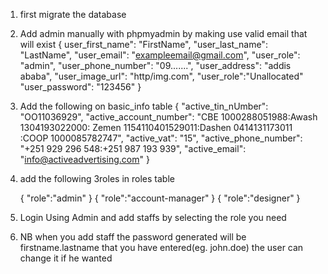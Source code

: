 1. first migrate the database
    <!-- correct the .env variable and replace the the email and password with yours to get the "forgot password" functionality  
    
    note that there is an email already seted up for this purpose. the email is in the .env file 

    MAIL_MAILER=smtp
    MAIL_HOST=smtp.gmail.com
    MAIL_PORT=587
    ->MAIL_USERNAME=example@gmail.com
    ->MAIL_PASSWORD=pvzenfbpkskziame
    MAIL_ENCRYPTION=tls
    ->MAIL_FROM_ADDRESS="example@gmail.com"
    MAIL_FROM_NAME="${APP_NAME}"

    NB: Don't use this email for admin because if you need to forgot the password it is impossible to send confirmation code to the same email so use different email -->

2. Add admin manually with phpmyadmin by making
use valid email that will exist
    {
        user_first_name": "FirstName",
        "user_last_name": "LastName",
        "user_email": "exampleemail@gmail.com",
        "user_role": "admin",
        "user_phone_number": "09.......",
        "user_address": "addis ababa",
        "user_image_url": "http/img.com",
        "user_role":"Unallocated"
        "user_password": "123456"
    }

3. Add the following on basic_info table
    {
        "active_tin_nUmber": "OO11036929",
        "active_account_number": "CBE 1000288051988:Awash 1304193022000: Zemen 1154110401529011:Dashen 0414131173011 :COOP 1000085782747",
        "active_vat": "15",
        "active_phone_number": "+251 929 296 548:+251 987 193 939",
        "active_email": "info@activeadvertising.com"
    }
4. add the following 3roles in roles table

    {
        "role":"admin"
    }
    {
        "role":"account-manager"
    }
    {
        "role":"designer"
    }

5. Login Using Admin and add staffs by selecting the role you need
6. NB when you add staff the password generated will be firstname.lastname that you have entered(eg. john.doe) the user can change it if he wanted
